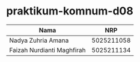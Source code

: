 # praktikum-komnum-d08

| Nama                       | NRP        |
| ---------------------------| -----------|
| Nadya Zuhria Amana         | 5025211058 |
| Faizah Nurdianti Maghfirah | 5025211134 |
